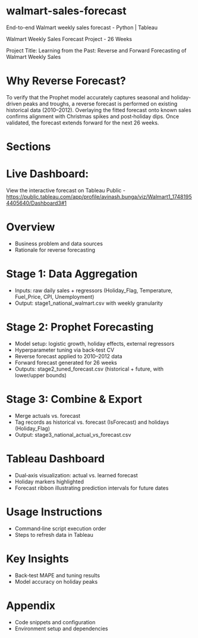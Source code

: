 # walmart-sales-forecast
End-to-end Walmart weekly sales forecast - Python | Tableau

Walmart Weekly Sales Forecast Project - 26 Weeks

Project Title: Learning from the Past: Reverse and Forward Forecasting of Walmart Weekly Sales

# Why Reverse Forecast?
To verify that the Prophet model accurately captures seasonal and holiday-driven peaks and troughs, a reverse forecast is performed on existing historical data (2010–2012). Overlaying the fitted forecast onto known sales confirms alignment with Christmas spikes and post‑holiday dips. Once validated, the forecast extends forward for the next 26 weeks.

# Sections
# Live Dashboard:
View the interactive forecast on Tableau Public - https://public.tableau.com/app/profile/avinash.bunga/viz/Walmart1_17481954405640/Dashboard3#1

# Overview
* Business problem and data sources
* Rationale for reverse forecasting

# Stage 1: Data Aggregation
* Inputs: raw daily sales + regressors (Holiday_Flag, Temperature, Fuel_Price, CPI, Unemployment)
* Output: stage1_national_walmart.csv with weekly granularity

# Stage 2: Prophet Forecasting
* Model setup: logistic growth, holiday effects, external regressors
* Hyperparameter tuning via back‑test CV
* Reverse forecast applied to 2010–2012 data
* Forward forecast generated for 26 weeks
* Outputs: stage2_tuned_forecast.csv (historical + future, with lower/upper bounds)

# Stage 3: Combine & Export
* Merge actuals vs. forecast
* Tag records as historical vs. forecast (IsForecast) and holidays (Holiday_Flag)
* Output: stage3_national_actual_vs_forecast.csv

# Tableau Dashboard
* Dual‑axis visualization: actual vs. learned forecast
* Holiday markers highlighted
* Forecast ribbon illustrating prediction intervals for future dates

# Usage Instructions
* Command‑line script execution order
* Steps to refresh data in Tableau

# Key Insights
* Back‑test MAPE and tuning results
* Model accuracy on holiday peaks

# Appendix
* Code snippets and configuration
* Environment setup and dependencies
